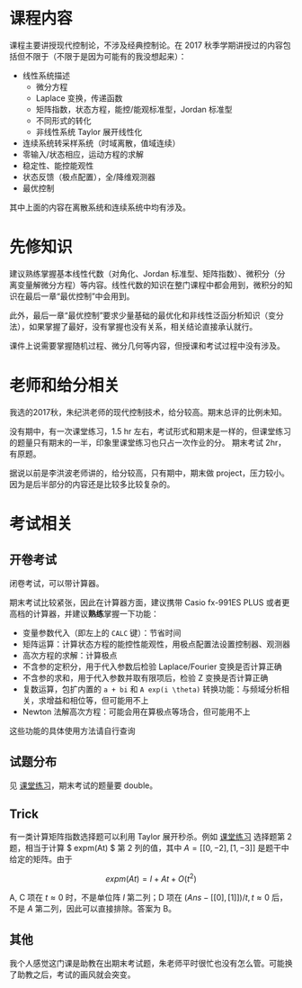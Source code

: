 # 课程内容

课程主要讲授现代控制论，不涉及经典控制论。在 2017 秋季学期讲授过的内容包括但不限于（不限于是因为可能有的我没想起来）：

* 线性系统描述
    - 微分方程
    - Laplace 变换，传递函数
    - 矩阵指数，状态方程，能控/能观标准型，Jordan 标准型
    - 不同形式的转化
    - 非线性系统 Taylor 展开线性化
* 连续系统转采样系统（时域离散，值域连续）
* 零输入/状态相应，运动方程的求解
* 稳定性、能控能观性
* 状态反馈（极点配置），全/降维观测器
* 最优控制

其中上面的内容在离散系统和连续系统中均有涉及。

# 先修知识
建议熟练掌握基本线性代数（对角化、Jordan 标准型、矩阵指数）、微积分（分离变量解微分方程）等内容。线性代数的知识在整门课程中都会用到，微积分的知识在最后一章“最优控制”中会用到。

此外，最后一章“最优控制”要求少量基础的最优化和非线性泛函分析知识（变分法），如果掌握了最好，没有掌握也没有关系，相关结论直接承认就行。

课件上说需要掌握随机过程、微分几何等内容，但授课和考试过程中没有涉及。


# 老师和给分相关

我选的2017秋，朱纪洪老师的现代控制技术，给分较高。期末总评的比例未知。

没有期中，有一次课堂练习，1.5 hr 左右，考试形式和期末是一样的，但课堂练习的题量只有期末的一半，印象里课堂练习也只占一次作业的分。
期末考试 2hr，有原题。



据说以前是李洪波老师讲的，给分较高，只有期中，期末做 project，压力较小。因为是后半部分的内容还是比较多比较复杂的。

# 考试相关

## 开卷考试
  闭卷考试，可以带计算器。

  期末考试比较紧张，因此在计算器方面，建议携带 Casio fx-991ES PLUS 或者更高档的计算器，并建议**熟练**掌握一下功能：

  * 变量参数代入（即左上的 `CALC` 键）：节省时间
  * 矩阵运算：计算状态方程的能控性能观性，用极点配置法设置控制器、观测器
  * 高次方程的求解：计算极点
  * 不含参的定积分，用于代入参数后检验 Laplace/Fourier 变换是否计算正确
  * 不含参的求和，用于代入参数并取有限项后，检验 Z 变换是否计算正确
  * 复数运算，包扩内置的 `a + bi` 和 `A exp(i \theta)` 转换功能：与频域分析相关，求增益和相位等，但可能用不上
  * Newton 法解高次方程：可能会用在算极点等场合，但可能用不上

  这些功能的具体使用方法请自行查询

## 试题分布
  见 [课堂练习](exam/1213课堂测试.pdf)，期末考试的题量要 double。

## Trick

  有一类计算矩阵指数选择题可以利用 Taylor 展开秒杀。例如 [课堂练习](exam/1213课堂测试.pdf) 选择题第 2 题，相当于计算 $ expm(At) $ 第 2 列的值，其中 $A = [[0, -2], [1, -3]]$ 是题干中给定的矩阵。由于

  $$ expm(At) = I + At + O(t^2) $$ 

  A, C 项在 $t \approx 0$ 时，不是单位阵 $I$ 第二列；D 项在 $(Ans - [[0], [1]]) / t, t \approx 0$ 后，不是 $A$ 第二列，因此可以直接排除。答案为 B。

## 其他
  我个人感觉这门课是助教在出期末考试题，朱老师平时很忙也没有怎么管。可能换了助教之后，考试的画风就会突变。

